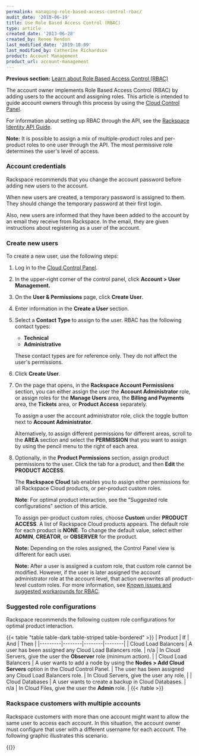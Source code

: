 ```yaml
---
permalink: managing-role-based-access-control-rbac/
audit_date: '2018-06-19'
title: Use Role Based Access Control (RBAC)
type: article
created_date: '2013-06-28'
created_by: Renee Rendon
last_modified_date: '2019-10-09'
last_modified_by: Catherine Richardson
product: Account Management
product_url: account-management
---
```


**Previous section:** [Learn about Role Based Access Control
(RBAC)](/support/how-to/overview-role-based-access-control-rbac)

The account owner implements Role Based Access Control (RBAC) by adding users
to the account and assigning roles. This article is intended to guide account
owners through this process by using the [Cloud Control
Panel](https://login.rackspace.com/).

For information about setting up RBAC through the API, see the [Rackspace
Identity API
Guide](https://docs.rackspace.com/docs/cloud-identity/v2/developer-guide/).

**Note:** It is possible to assign a mix of multiple-product roles and
per-product roles to one user through the API. The most permissive role
determines the user's level of access.

### Account credentials

Rackspace recommends that you change the account password
before adding new users to the account.

When new users are created, a temporary password is assigned to
them. They should change the temporary password at their first login.

Also, new users are informed that they have been added to the
account by an email they receive from Rackspace. In the email, they
are given instructions about registering as a user of the account.

### Create new users

To create a new user, use the following steps:

1. Log in to the [Cloud Control Panel](https://login.rackspace.com/).
2. In the upper-right corner of the control panel, click **Account > User Management.**
3. On the **User & Permissions** page, click **Create User**.
4. Enter information in the **Create a User** section.

5. Select a **Contact Type** to assign to the user. RBAC has the following
   contact types:

   -  **Technical**
   -  **Administrative**

   These contact types are for reference only. They do not affect the user's
   permissions.

6. Click **Create User**.

7. On the page that opens, in the **Rackspace Account Permissions**
   section, you can either assign the
   user the **Account Administrator** role, or assign roles for the 
   **Manage Users** area, the **Billing and Payments** area, the 
   **Tickets** area, or **Product Access** separately.

   To assign a user the account administrator role, click the toggle button
   next to **Account Administrator**.

   Alternatively, to assign different permissions for different areas, scroll
   to the **AREA** section and select the **PERMISSION** that you want to assign
   by using the pencil menu to the right of each area.

8. Optionally, in the **Product Permissions** section, assign product
   permissions to the user. Click the tab for a product, and then
   **Edit** the **PRODUCT ACCESS**.

   The **Rackspace Cloud** tab enables you to assign either permissions
   for all Rackspace Cloud products, or per-product custom roles.

   **Note**: For optimal product interaction, see the "Suggested role
   configurations" section of this article.

   To assign per-product custom roles, choose **Custom**
   under **PRODUCT ACCESS**. A list of Rackspace Cloud products appears.
   The default role for each product is **NONE**. To change the default
   value, select either **ADMIN**, **CREATOR**, or **OBSERVER** for the product.

   **Note:** Depending on the roles assigned, the Control Panel view is
   different for each user.

   **Note:** After a user is assigned a custom role, that custom role
   cannot be modified. However, if the user is later assigned the
   account administrator role at the account level, that action overwrites all
   product-level custom roles. For more information, see [Known issues and
   suggested workarounds for
   RBAC](/support/how-to/known-issues-and-suggested-workarounds-role-based-access-control-rbac).

### Suggested role configurations

Rackspace recommends the following custom role configurations for
optimal product interaction.

{{< table "table table-dark table-striped table-bordered" >}}
| Product  | If | And | Then |
|---------|--------|--------|--------|
| Cloud Load Balancers     |   A user has been assigned any Cloud Load Balancers role.   |   n/a   | In Cloud Servers, give the user the <strong>Observer</strong> role (minimum action).   |
| Cloud Load Balancers     |   A user wants to add a node by using the <strong>Nodes > Add Cloud Servers</strong> option in the Cloud Control Panel.   |   The user has been assigned any Cloud Load Balancers role. | In Cloud Servers, give the user any role.   |
| Cloud Databases   |   A user wants to create a backup in Cloud Databases.  | n/a | In Cloud Files, give the user the <strong>Admin</strong> role. |
{{< /table >}}

### Rackspace customers with multiple accounts

Rackspace customers with more than one account might want to allow the
same user to access each account. In this situation, the account
owner must configure that user with a different username for
each account. The following graphic illustrates this scenario.

{{<image src="MutiAccountsRBAC.png" alt="" title="">}}
